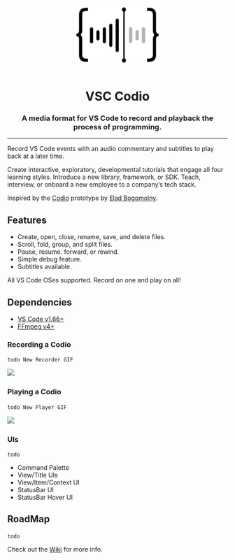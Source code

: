 <div align="center">
  <img src="media/logo.png" height="128" alt="Codio logo"/>
  <!-- <img src="media/dark/logo.svg#gh-dark-mode-only" height="128" alt="Codio logo"/> -->
  <!-- <img src="media/light/logo.svg#gh-light-mode-only" height="128" alt="Codio logo"/> -->
</div>
<br>
<h1 align="center">VSC Codio</h1>
<h3 align="center">
A media format for VS Code to record and playback the process of programming.
</h3>
<hr>
<p>
Record VS Code events with an audio commentary and subtitles to play back at a later time.
</p>
<p>
Create interactive, exploratory, developmental tutorials that engage all four learning styles. Introduce a new library, framework, or SDK. Teach, interview, or onboard a new employee to a company’s tech stack.
</p>

Inspired by the [Codio](https://github.com/wix-incubator/codio) prototype by [Elad Bogomolny](https://twitter.com/eladbogo).

## Features
* Create, open, close, rename, save, and delete files.
* Scroll, fold, group, and split files.
* Pause, resume. forward, or rewind.
* Simple debug feature.
* Subtitles available.

All VS Code OSes supported. Record on one and play on all!

## Dependencies
* [VS Code v1.66+](https://code.visualstudio.com/Download)
* [FFmpeg v4+](https://ffmpeg.org/download.html)

### Recording a Codio
```
todo New Recorder GIF
```
<img width="800px" src="https://user-images.githubusercontent.com/8999993/81228522-dd8db580-8ff6-11ea-834b-4c5a6120c3fa.gif" />

### Playing a Codio
```
todo New Player GIF
```
<img width="800px" src="https://user-images.githubusercontent.com/8999993/81228503-d5ce1100-8ff6-11ea-827d-da4dc280f618.gif" />

### UIs
```
todo
```
* Command Palette
* View/Title UIs
* View/Item/Context UI
* StatusBar UI
* StatusBar Hover UI

## RoadMap
```
todo
```

Check out the [Wiki](https://github.com/rbrisita/codio-sui/wiki) for more info.
